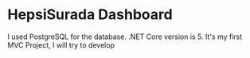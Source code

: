 # HepsiSurada Dashboard
I used PostgreSQL for the database. .NET Core version is 5.
It's my first MVC Project, I will try to develop
